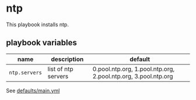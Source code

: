 # ntp

This playbook installs ntp.

## playbook variables

|name|description|default|
|----|-----------|-------|
|`ntp.servers`|list of ntp servers|0.pool.ntp.org, 1.pool.ntp.org, 2.pool.ntp.org, 3.pool.ntp.org|

See [defaults/main.yml](https://github.com/ryankanno/playbooks/blob/master/ntp/defaults/main.yml)

